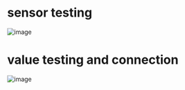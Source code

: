 # sensor testing

![image](https://user-images.githubusercontent.com/94156658/144353813-6b0760f4-3da0-4806-9390-34d6ae15a510.png)

# value testing and connection

![image](https://user-images.githubusercontent.com/94156658/144353990-074d242d-3fed-4f1d-b642-fc20077be03d.png)
